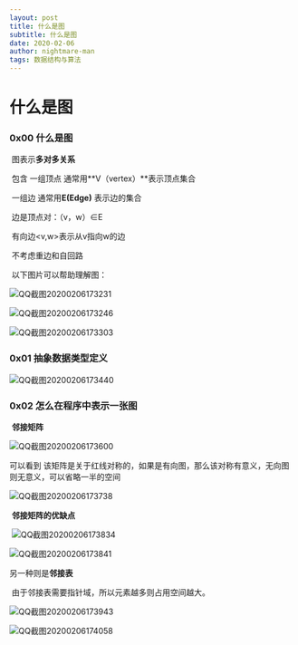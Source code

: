 ```yaml
---
layout: post
title: 什么是图
subtitle: 什么是图
date: 2020-02-06
author: nightmare-man
tags: 数据结构与算法
---
```

# 		什么是图

### 0x00 什么是图

​		图表示**多对多关系**

​		包含 一组顶点  通常用**V（vertex）**表示顶点集合

​		一组边 通常用**E(Edge)** 表示边的集合

​		边是顶点对：（v，w）∈E

​		有向边<v,w>表示从v指向w的边

​		不考虑重边和自回路

​	以下图片可以帮助理解图：

![QQ截图20200206173231](C:\Users\lsm\Desktop\QQ截图20200206173231.png)

![QQ截图20200206173246](C:\Users\lsm\Desktop\QQ截图20200206173246.png)

![QQ截图20200206173303](C:\Users\lsm\Desktop\QQ截图20200206173303.png)

### 0x01 抽象数据类型定义

![QQ截图20200206173440](C:\Users\lsm\Desktop\QQ截图20200206173440.png)

### 0x02 怎么在程序中表示一张图

​		**邻接矩阵**

![QQ截图20200206173600](C:\Users\lsm\Desktop\QQ截图20200206173600.png)

可以看到 该矩阵是关于红线对称的，如果是有向图，那么该对称有意义，无向图则无意义，可以省略一半的空间

![QQ截图20200206173738](C:\Users\lsm\Desktop\QQ截图20200206173738.png)

​		**邻接矩阵的优缺点**

​	![QQ截图20200206173834](C:\Users\lsm\Desktop\QQ截图20200206173834.png)

![QQ截图20200206173841](C:\Users\lsm\Desktop\QQ截图20200206173841.png)

另一种则是**邻接表**

​		由于邻接表需要指针域，所以元素越多则占用空间越大。

![QQ截图20200206173943](C:\Users\lsm\Desktop\QQ截图20200206173943.png)

![QQ截图20200206174058](C:\Users\lsm\Desktop\QQ截图20200206174058.png)

